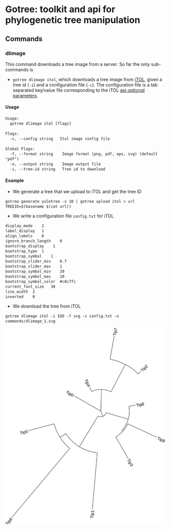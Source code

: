 # Gotree: toolkit and api for phylogenetic tree manipulation

## Commands

### dlimage
This command downloads a tree image from a server. So far the only sub-commands is
* `gotree dlimage itol`, which downloads a tree image from [iTOL](http://itol.embl.de/), given a tree id (`-i`) and a configuration file (`-c`). The configuration file is a tab separated key/value file corresponding to the iTOL [api optionql parameters](http://itol.embl.de/help.cgi#bExOpt).

#### Usage

```
Usage:
  gotree dlimage itol [flags]

Flags:
  -c, --config string   Itol image config file

Global Flags:
  -f, --format string    Image format (png, pdf, eps, svg) (default "pdf")
  -o, --output string    Image output file
  -i, --tree-id string   Tree id to download
```

#### Example

* We generate a tree that we upload to iTOL and get the tree ID
```
gotree generate yuletree -s 10 | gotree upload itol > url
TREEID=$(basename $(cat url))
```

* We write a configuration file `config.txt` for iTOL
```
display_mode	2
label_display	1
align_labels	0
ignore_branch_length	0
bootstrap_display	 1
bootstrap_type	1
bootstrap_symbol	1
bootstrap_slider_min	0.7
bootstrap_slider_max	1
bootstrap_symbol_min	20
bootstrap_symbol_max	20
bootstrap_symbol_color	#c8c7fc
current_font_size	30
line_width	2
inverted	0
```

* We download the tree from iTOL
```
gotree dlimage itol -i $ID -f svg -c config.txt -o commands/dlimage_1.svg
```

![Image from iTOL](dlimage_1.svg)

